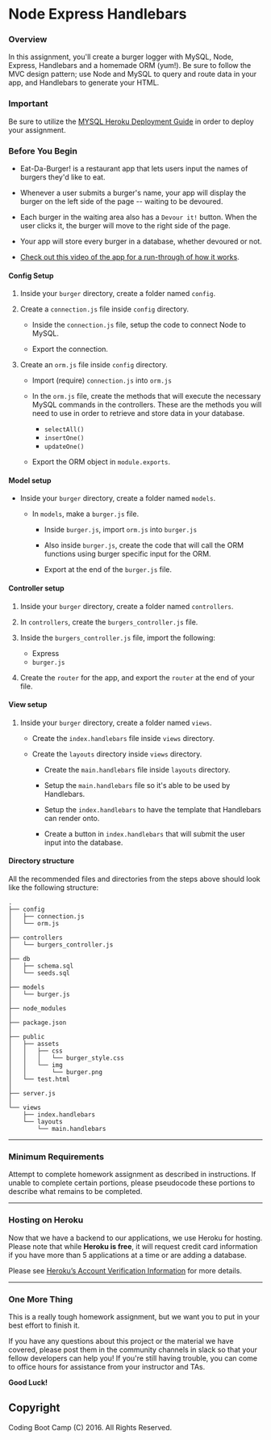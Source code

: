 # Node Express Handlebars

### Overview

In this assignment, you'll create a burger logger with MySQL, Node, Express, Handlebars and a homemade ORM (yum!). Be sure to follow the MVC design pattern; use Node and MySQL to query and route data in your app, and Handlebars to generate your HTML.


### Important

Be sure to utilize the [MYSQL Heroku Deployment Guide](../Supplemental/MySQLHerokuDeploymentProcess.pdf) in order to deploy your assignment.

### Before You Begin

* Eat-Da-Burger! is a restaurant app that lets users input the names of burgers they'd like to eat.

* Whenever a user submits a burger's name, your app will display the burger on the left side of the page -- waiting to be devoured.

* Each burger in the waiting area also has a `Devour it!` button. When the user clicks it, the burger will move to the right side of the page.

* Your app will store every burger in a database, whether devoured or not.

* [Check out this video of the app for a run-through of how it works](burger_demo.mp4).

<!--## Instructions-->

<!--#### App Setup-->

<!--1. Create a GitHub repo called `burger` and clone it to your computer.-->

<!--2. Make a package.json file by running `npm init` from the command line.-->

<!--3. Install the Express npm package: `npm install express --save`.-->

<!--4. Create a server.js file.-->

<!--5. Install the Handlebars npm package: `npm install express-handlebars --save`.-->

<!--6. Install the method-override npm package: `npm install method-override --save`.-->

<!--7. Install the body-parser npm package: `npm install body-parser --save`.-->

<!--8. Install MySQL npm package: `npm install mysql --save`.-->

<!--9. Require the following npm packages inside of the server.js file:-->
<!--   * express-->
<!--   * method-override-->
<!--   * body-parser-->

<!--#### DB Setup-->

<!--1. Inside your `burger` directory, create a folder named `db`.-->

<!--2. In the `db` folder, create a file named `schema.sql`. Write SQL queries this file that do the following:-->

<!--   * Create the `burgers_db`.-->
<!--   * Switch to or use the `burgers_db`.-->
<!--   * Create a `burgers` table with these fields:-->
<!--     * **id**: an auto incrementing int that serves as the primary key.-->
<!--     * **burger_name**: a string.-->
<!--     * **devoured**: a boolean.-->
<!--     * **date**: a TIMESTAMP.-->

<!--3. Still in the `db` folder, create a `seeds.sql` file. In this file, write insert queries to populate the `burgers` table with at least three entries.-->

<!--4. Run the `schema.sql` and `seeds.sql` files into the mysql server from the command line-->

<!--5. Now you're going to run these SQL files.-->

<!--   * Make sure you're in the `db` folder of your app.-->

<!--   * Start MySQL command line tool and login: `mysql -u root -p`.-->

<!--   * With the `mysql>` command line tool running, enter the command `source schema.sql`. This will run your schema file and all of the queries in it -- in other words, you'll be creating your database.-->

<!--   * Now insert the entries you defined in `seeds.sql` by running the file: `source seeds.sql`.-->

<!--   * Close out of the MySQL command line tool: `exit`.-->

#### Config Setup

1. Inside your `burger` directory, create a folder named `config`.

2. Create a `connection.js` file inside `config` directory.

   * Inside the `connection.js` file, setup the code to connect Node to MySQL.

   * Export the connection.

3. Create an `orm.js` file inside `config` directory.

   * Import (require) `connection.js` into `orm.js`

   * In the `orm.js` file, create the methods that will execute the necessary MySQL commands in the controllers. These are the methods you will need to use in order to retrieve and store data in your database.

     * `selectAll()`
     * `insertOne()`
     * `updateOne()`

   * Export the ORM object in `module.exports`.

#### Model setup

* Inside your `burger` directory, create a folder named `models`.

  * In `models`, make a `burger.js` file.

    * Inside `burger.js`, import `orm.js` into `burger.js`

    * Also inside `burger.js`, create the code that will call the ORM functions using burger specific input for the ORM.

    * Export at the end of the `burger.js` file.

#### Controller setup

1. Inside your `burger` directory, create a folder named `controllers`.

2. In `controllers`, create the `burgers_controller.js` file.

3. Inside the `burgers_controller.js` file, import the following:

   * Express
   * `burger.js`

4. Create the `router` for the app, and export the `router` at the end of your file.

#### View setup

1. Inside your `burger` directory, create a folder named `views`.

   * Create the `index.handlebars` file inside `views` directory.

   * Create the `layouts` directory inside `views` directory.

     * Create the `main.handlebars` file inside `layouts` directory.

     * Setup the `main.handlebars` file so it's able to be used by Handlebars.

     * Setup the `index.handlebars` to have the template that Handlebars can render onto.

     * Create a button in `index.handlebars` that will submit the user input into the database.

#### Directory structure

All the recommended files and directories from the steps above should look like the following structure:

```
.
├── config
│   ├── connection.js
│   └── orm.js
│
├── controllers
│   └── burgers_controller.js
│
├── db
│   ├── schema.sql
│   └── seeds.sql
│
├── models
│   └── burger.js
│
├── node_modules
│
├── package.json
│
├── public
│   ├── assets
│   │   ├── css
│   │   │   └── burger_style.css
│   │   └── img
│   │       └── burger.png
│   └── test.html
│
├── server.js
│
└── views
    ├── index.handlebars
    └── layouts
        └── main.handlebars
```

- - -

### Minimum Requirements

Attempt to complete homework assignment as described in instructions. If unable to complete certain portions, please pseudocode these portions to describe what remains to be completed.

- - -

### Hosting on Heroku

Now that we have a backend to our applications, we use Heroku for hosting. Please note that while **Heroku is free**, it will request credit card information if you have more than 5 applications at a time or are adding a database.

Please see [Heroku’s Account Verification Information](https://devcenter.heroku.com/articles/account-verification) for more details.

- - -

### One More Thing

This is a really tough homework assignment, but we want you to put in your best effort to finish it.

If you have any questions about this project or the material we have covered, please post them in the community channels in slack so that your fellow developers can help you! If you're still having trouble, you can come to office hours for assistance from your instructor and TAs.



**Good Luck!**

## Copyright

Coding Boot Camp (C) 2016. All Rights Reserved.
